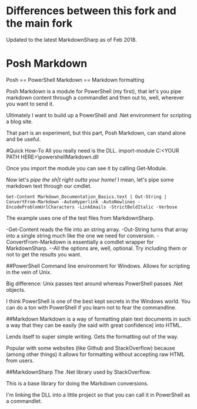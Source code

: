 # Differences between this fork and the main fork

Updated to the latest MarkdownSharp as of Feb 2018.

# Posh Markdown
Posh == PowerShell
Markdown == Markdown formatting

Posh Markdown is a module for PowerShell (my first), that let's you pipe markdown content through a commandlet and then out to, well, wherever you want to send it.

Ultimately I want to build up a PowerShell and .Net environment for scripting a blog site.

That part is an experiment, but this part, Posh Markdown, can stand alone and be useful.

#Quick How-To
All you really need is the DLL.
    import-module C:\<YOUR PATH HERE>\powershellMarkdown.dll

Once you import the module you can see it by calling Get-Module.

Now let's *pipe the sh|t right outta your home!* 
I mean, let's pipe some markdown text through our cmdlet.

    Get-Content Markdown_Documentation_Basics.text | Out-String | ConvertFrom-Markdown -AutoHyperlink -AutoNewlines -EncodeProblemUrlCharacters -LinkEmails -StrictBoldItalic -Verbose

The example uses one of the test files from MarkdownSharp.

-Get-Content reads the file into an string array.
-Out-String turns that array into a single string much like the one we need for conversion.
-ConvertFrom-Markdown is essentially a comdlet wrapper for MarkdownSharp.
--All the options are, well, optional. Try including them or not to get the results you want.

##PowerShell
Command line environment for Windows. Allows for scripting in the vein of Unix.

Big difference: Unix passes text around whereas PowerShell passes .Net objects.

I think PowerShell is one of the best kept secrets in the Windows world. You can do a ton with PowerShell if you learn not to fear the commandline.

##Markdown
Markdown is a way of formatting plain text documents in such a way that they can be easily (he said with great confidence) into HTML.

Lends itself to super simple writing. Gets the formatting out of the way.

Popular with some websites (like Github and StackOverflow) because (among other things) it allows for formatting without accepting raw HTML from users.

##MarkdownSharp
The .Net library used by StackOverflow. 

This is a base library for doing the Markdown conversions.

I'm linking the DLL into a little project so that you can call it in PowerShell as a commandlet.

 
